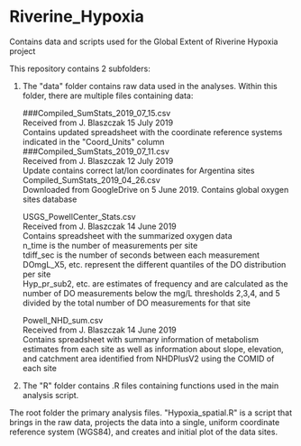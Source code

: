 # Riverine_Hypoxia
Contains data and scripts used for the Global Extent of Riverine Hypoxia project

This repository contains 2 subfolders:
1. The "data" folder contains raw data used in the analyses. Within this folder, there are multiple files containing data:

    ###Compiled_SumStats_2019_07_15.csv  		  
        Received from J. Blaszczak 15 July 2019   
        Contains updated spreadsheet with the coordinate reference systems indicated in the "Coord_Units" column  
    ###Compiled_SumStats_2019_07_11.csv		  
        Received from J. Blaszczak 12 July 2019  
        Update contains correct lat/lon coordinates for Argentina sites  
    Compiled_SumStats_2019_04_26.csv  		    
        Downloaded from GoogleDrive on 5 June 2019. Contains global oxygen sites database  
  
    USGS_PowellCenter_Stats.csv   			    
        Received from J. Blaszczak 14 June 2019   
        Contains spreadsheet with the summarized oxygen data  
        n_time is the number of measurements per site   
        tdiff_sec is the number of seconds between each measurement  
        DOmgL_X5, etc. represent the different quantiles of the DO distribution per site  
        Hyp_pr_sub2, etc. are estimates of frequency and are calculated as the number of DO measurements below the mg/L thresholds 2,3,4, and 5 divided by the total number of DO measurements for that site  
        
    Powell_NHD_sum.csv   				            
        Received from J. Blaszczak 14 June 2019   
        Contains spreadsheet with summary information of metabolism estimates from each site as well as information about slope, elevation, and catchment area identified from NHDPlusV2 using the COMID of each site  

2. The "R" folder contains .R files containing functions used in the main analysis script.  

The root folder the primary analysis files. "Hypoxia_spatial.R" is a script that brings in the raw data, projects the data into a single, uniform coordinate reference system (WGS84), and creates and initial plot of the data sites.  
